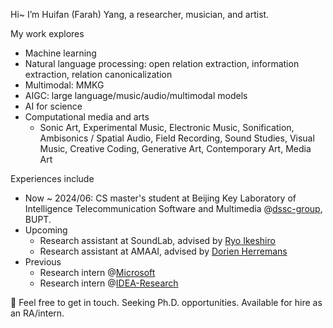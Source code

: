 Hi~ I’m Huifan (Farah) Yang, a researcher, musician, and artist.

My work explores 
- Machine learning 
- Natural language processing: open relation extraction, information extraction, relation canonicalization
- Multimodal: MMKG
- AIGC: large language/music/audio/multimodal models
- AI for science
- Computational media and arts
  - Sonic Art, Experimental Music, Electronic Music, Sonification, Ambisonics / Spatial Audio, Field Recording, Sound Studies, Visual Music, Creative Coding, Generative Art, Contemporary Art, Media Art

Experiences include
- Now ~ 2024/06: CS master's student at Beijing Key Laboratory of Intelligence Telecommunication Software and Multimedia @[dssc-group](https://github.com/dssc-group), BUPT.
- Upcoming
  - Research assistant at SoundLab, advised by [Ryo Ikeshiro](https://ryoikeshiro.com/)
  - Research assistant at AMAAI, advised by [Dorien Herremans](https://dorienherremans.com/biography)
- Previous
  - Research intern @[Microsoft](https://github.com/microsoft)
  - Research intern @[IDEA-Research](https://github.com/IDEA-Research)

🙌 Feel free to get in touch. Seeking Ph.D. opportunities. Available for hire as an RA/intern.
